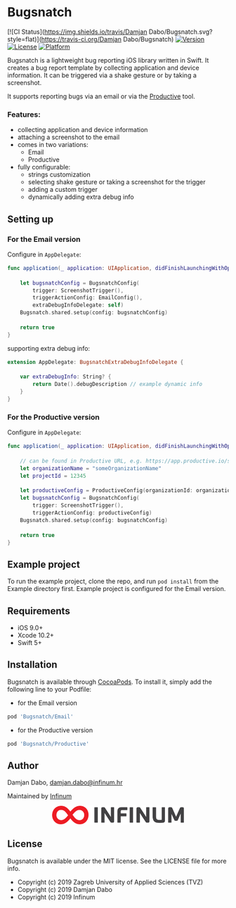 # Bugsnatch

[![CI Status](https://img.shields.io/travis/Damjan Dabo/Bugsnatch.svg?style=flat)](https://travis-ci.org/Damjan Dabo/Bugsnatch)
[![Version](https://img.shields.io/cocoapods/v/Bugsnatch.svg?style=flat)](https://cocoapods.org/pods/Bugsnatch)
[![License](https://img.shields.io/cocoapods/l/Bugsnatch.svg?style=flat)](https://cocoapods.org/pods/Bugsnatch)
[![Platform](https://img.shields.io/cocoapods/p/Bugsnatch.svg?style=flat)](https://cocoapods.org/pods/Bugsnatch)

Bugsnatch is a lightweight bug reporting iOS library written in Swift. It creates a bug report template by collecting application and device information. It can be triggered via a shake gesture or by taking a screenshot.

It supports reporting bugs via an email or via the [Productive][1] tool.

### Features:
- collecting application and device information
- attaching a screenshot to the email
- comes in two variations: 
    - Email 
    - Productive
- fully configurable:
    - strings customization
    - selecting shake gesture or taking a screenshot for the trigger
    - adding a custom trigger
    - dynamically adding extra debug info
    
## Setting up

### For the Email version

Configure in `AppDelegate`:
```swift
func application(_ application: UIApplication, didFinishLaunchingWithOptions launchOptions: [UIApplication.LaunchOptionsKey: Any]?) -> Bool {

    let bugsnatchConfig = BugsnatchConfig(
        trigger: ScreenshotTrigger(),
        triggerActionConfig: EmailConfig(),
        extraDebugInfoDelegate: self)
    Bugsnatch.shared.setup(config: bugsnatchConfig)

    return true
}
```

supporting extra debug info:
```swift 
extension AppDelegate: BugsnatchExtraDebugInfoDelegate {

    var extraDebugInfo: String? {
        return Date().debugDescription // example dynamic info
    }
}
```

### For the Productive version

Configure in `AppDelegate`:
```swift 
func application(_ application: UIApplication, didFinishLaunchingWithOptions launchOptions: [UIApplication.LaunchOptionsKey: Any]?) -> Bool {

    // can be found in Productive URL, e.g. https://app.productive.io/someOrganizationName/projects/12345
    let organizationName = "someOrganizationName"
    let projectId = 12345

    let productiveConfig = ProductiveConfig(organizationId: organizationName, projectId: projectId)
    let bugsnatchConfig = BugsnatchConfig(
        trigger: ScreenshotTrigger(),
        triggerActionConfig: productiveConfig)
    Bugsnatch.shared.setup(config: bugsnatchConfig)

    return true
}
```

## Example project

To run the example project, clone the repo, and run `pod install` from the Example directory first. Example project is configured for the Email version.

## Requirements

* iOS 9.0+
* Xcode 10.2+
* Swift 5+

## Installation

Bugsnatch is available through [CocoaPods][2]. To install
it, simply add the following line to your Podfile:

* for the Email version
```ruby
pod 'Bugsnatch/Email'
```

* for the Productive version
```ruby
pod 'Bugsnatch/Productive'
```

## Author

Damjan Dabo, damjan.dabo@infinum.hr

Maintained by [Infinum][3]

<p align="center">
    <img src="infinum-logo.png" width="300" max-width="70%" alt="Infinum"/>
</p>

## License

Bugsnatch is available under the MIT license. See the LICENSE file for more info.

* Copyright (c) 2019 Zagreb University of Applied Sciences (TVZ)
* Copyright (c) 2019 Damjan Dabo
* Copyright (c) 2019 Infinum

[1]:    https://www.productive.io
[2]:    http://cocoapods.org
[3]:    https://infinum.co

